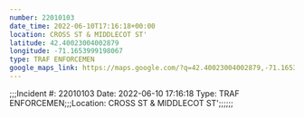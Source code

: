 ```yaml
---
number: 22010103
date_time: 2022-06-10T17:16:18+00:00
location: CROSS ST & MIDDLECOT ST'
latitude: 42.40023004002879
longitude: -71.1653999198067
type: TRAF ENFORCEMEN
google_maps_link: https://maps.google.com/?q=42.40023004002879,-71.1653999198067
---
```


;;;Incident #: 22010103  Date: 2022-06-10 17:16:18   Type: TRAF ENFORCEMEN;;;Location: CROSS ST & MIDDLECOT ST';;;;;;
